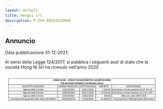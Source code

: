 ```yaml
---
layout: default
title: Hongni srl
description: P.IVA 08553510960
---
```


## Annuncio

Data pubblicazione 31-12-2021:

Ai sensi della Legge 124/2017, si pubblica i seguenti aiuti di stato che la società Hong Ni Srl ha ricevuto nell’anno 2020

![Image](1.jpg)
